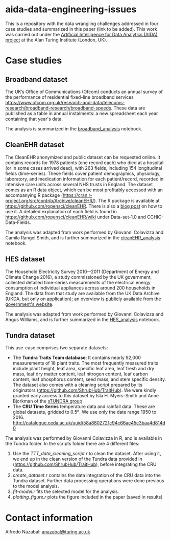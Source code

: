# aida-data-engineering-issues

This is a repository with the data wrangling challenges addressed in four case studies and summarized in this paper (link to be added). This work was carried out under the [Artificial Intelligence for Data Analytics (AIDA) project](https://www.turing.ac.uk/research/research-projects/artificial-intelligence-data-analytics-aida)
at the Alan Turing Institute (London, UK).

# Case studies

## Broadband dataset
The UK’s Office of Communications (Ofcom) conducts an annual survey of the
performance of residential fixed-line broadband services https://www.ofcom.org.uk/research-and-data/telecoms-research/broadband-research/broadband-speeds. These data are published as a table in annual instalments: a new spreadsheet each year containing that year's data.

The analysis is summarized in the [broadband_analysis](https://github.com/alan-turing-institute/aida-data-engineering-issues/blob/master/Broadband_analysis.ipynb) notebook.

## CleanEHR dataset

The CleanEHR anonymized and public dataset can be requested online. It contains records for 1978 patients (one record each) who died at a hospital (or in some cases arrived dead), with 263 fields, including 154 longitudinal fields (time-series). These fields cover patient demographics, physiology, laboratory, and medication information for each patient/record, recorded in intensive care units across several NHS trusts in England. The dataset comes as an R data object, which can be most profitably accessed with an accompanying R package (https://cran.r-project.org/src/contrib/Archive/cleanEHR/). The R package is available at https://github.com/ropensci/cleanEHR. There is also a [blog post](https://ropensci.github.io/cleanEHR/data_clean.html) on how to use it. A detailed explanation of each field is found in https://github.com/ropensci/cleanEHR/wiki under Data-set-1.0 and CCHIC-Data-Fields.

The analysis was adapted from work performed by Giovanni Colavizza and Camila Rangel Smith, and is further summarized in the [cleanEHR_analysis](https://github.com/alan-turing-institute/aida-data-engineering-issues/blob/master/cleanEHR_analysis.ipynb) notebook.

## HES dataset
The Household Electricity Survey 2010--2011 (Department of Energy and Climate Change 2016), a study commissioned by the UK government, collected detailed time-series measurements of the electrical energy consumption of individual appliances across around 200 households in England. The data from that study are available from the UK Data Archive (UKDA, but only on application); an overview is publicly available from the [government's website](https://www.gov.uk/government/collections/household-electricity-survey).

The analysis was adapted from work performed by Giovanni Colavizza and Angus Williams, and is further summarized in the [HES_analysis](https://github.com/alan-turing-institute/aida-data-engineering-issues/blob/master/HES_analysis.ipynb) notebook.

## Tundra dataset
This use-case comprises two separate datasets:
* The **Tundra Traits Team database**: It contains nearly 92,000 measurements of 18 plant traits. The most frequently measured traits include plant height, leaf area, specific leaf area, leaf fresh and dry mass, leaf dry matter content, leaf nitrogen content, leaf carbon content, leaf phosphorus content, seed mass, and stem specific density. The dataset also comes
   with a cleaning script prepared by its originators (https://github.com/ShrubHub/TraitHub). We were kindly granted early access to this dataset by Isla H. Myers-Smith and Anne Bjorkman of the [sTUNDRA group](https://teamshrub.wordpress.com/research/tundra-trait-team/)
* The **CRU Time Series** temperature data and rainfall data: These are global datasets, gridded to 0.5º. We use only the date range 1950 to 2016. http://catalogue.ceda.ac.uk/uuid/58a8802721c94c66ae45c3baa4d814d0

The analysis was performed by Giovanni Colavizza in R, and is available in the Tundra folder. In the scripts folder there are 4 different files:
1. Use the *TTT_data_cleaning_script.r* to clean the dataset. After using it, we end up in the clean version of the Tundra data provided in (https://github.com/ShrubHub/TraitHub), before integrating the CRU data.
2. *create_dataset.r* contains the data integration of the CRU data into the Tundra dataset. Further data processing operations were done previous to the model analysis.
3. *fit-model.r* fits the selected model for the analysis.
4. *plotting_figure.r* plots the figure included in the paper (saved in results)

# Contact information
Alfredo Nazabal: anazabal@turing.ac.uk
